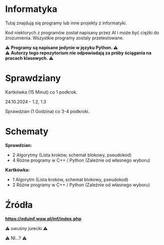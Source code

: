 # Informatyka
Tutaj znajdują się programy lub inne projekty z informatyki.

Kod niektorych z programów został napisany przez AI i może być ciężki do zrozumienia. Wszystkie programy zostaly przetestowane. <br>

:warning: **Programy są napisane jedynie w języku Python. :warning:** <br>
:warning: **Autorzy tego repozytorium nie odpowiadają za próby ściągania na pracach klasowych. :warning:**
# Sprawdziany

Kartkówka (15 Minut) co 1 podkrok. <br>

24.10.2024 - 1.2, 1.3

Sprawdzian (1 Godzina) co 3-4 podkroki.

# Schematy

**Sprawdzian:**
- 2 Algorytmy (Lista kroków, schemat blokowy, pseudokod)
- 4 Różne programy w C++ / Python (Zależnie od własnego wyboru)

**Kartkówka:**
- 1 Algorytm (Lista kroków, schemat blokowy, pseudokod)
- 2 Różne programy w C++ / Python (Zależnie od własnego wyboru)

# Źródła
**https://eduinf.waw.pl/inf/index.php**

:warning: uwuśny jurecki :warning:

:warning: NI...? :warning: 
